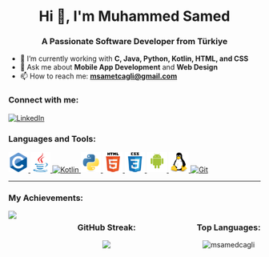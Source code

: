 <h1 align="center">Hi 👋, I'm Muhammed Samed</h1>
<h3 align="center">A Passionate Software Developer from Türkiye</h3>

- 🔭 I’m currently working with **C, Java, Python, Kotlin, HTML, and CSS**
- 💬 Ask me about **Mobile App Development** and **Web Design**
- 📫 How to reach me: **msametcagli@gmail.com**


<h3 align="left">Connect with me:</h3>
<p align="left">
  <a href="https://linkedin.com/in/msamedcagli" target="_blank">
    <img align="center" src="https://raw.githubusercontent.com/rahuldkjain/github-profile-readme-generator/master/src/images/icons/Social/linked-in-alt.svg" alt="LinkedIn" height="30" width="40" />
  </a>
</p>

<h3 align="left">Languages and Tools:</h3>
<p align="left">
  <a href="https://www.cprogramming.com/" target="_blank" rel="noreferrer">
    <img src="https://raw.githubusercontent.com/devicons/devicon/master/icons/c/c-original.svg" alt="C" width="40" height="40"/>
  </a>
  <a href="https://www.java.com" target="_blank" rel="noreferrer">
    <img src="https://raw.githubusercontent.com/devicons/devicon/master/icons/java/java-original.svg" alt="Java" width="40" height="40"/>
  </a>
  <a href="https://kotlinlang.org" target="_blank" rel="noreferrer">
    <img src="https://www.vectorlogo.zone/logos/kotlinlang/kotlinlang-icon.svg" alt="Kotlin" width="40" height="40"/>
  </a>
  <a href="https://www.python.org" target="_blank" rel="noreferrer">
    <img src="https://raw.githubusercontent.com/devicons/devicon/master/icons/python/python-original.svg" alt="Python" width="40" height="40"/>
  </a>
  <a href="https://www.w3.org/html/" target="_blank" rel="noreferrer">
    <img src="https://raw.githubusercontent.com/devicons/devicon/master/icons/html5/html5-original-wordmark.svg" alt="HTML" width="40" height="40"/>
  </a>
  <a href="https://www.w3schools.com/css/" target="_blank" rel="noreferrer">
    <img src="https://raw.githubusercontent.com/devicons/devicon/master/icons/css3/css3-original-wordmark.svg" alt="CSS" width="40" height="40"/>
  </a>
  <a href="https://developer.android.com" target="_blank" rel="noreferrer">
    <img src="https://raw.githubusercontent.com/devicons/devicon/master/icons/android/android-original-wordmark.svg" alt="Android" width="40" height="40"/>
  </a>
  <a href="https://www.linux.org/" target="_blank" rel="noreferrer">
    <img src="https://raw.githubusercontent.com/devicons/devicon/master/icons/linux/linux-original.svg" alt="Linux" width="40" height="40"/>
  </a>
  <a href="https://git-scm.com/" target="_blank" rel="noreferrer">
    <img src="https://www.vectorlogo.zone/logos/git-scm/git-scm-icon.svg" alt="Git" width="40" height="40"/>
  </a>
</p>

---

<h3 align="left">My Achievements:</h3>
<div style="display: flex; justify-content: space-between; flex-wrap: wrap;">
  <div style="margin-right: 20px; text-align: center;">
    <!-- Trophy: GitHub trophies -->
    <img src="https://github-profile-trophy.vercel.app/?username=msamedcagli&theme=onedark" />
  </div>

  <div style="margin-right: 20px; text-align: center;">
    <h3>GitHub Streak:</h3>
    <img src="https://github-readme-streak-stats.herokuapp.com/?user=msamedcagli&theme=radical" />
  </div>

  <div style="text-align: center;">
    <h3>Top Languages:</h3>
    <img src="https://github-readme-stats.vercel.app/api/top-langs?username=msamedcagli&show_icons=true&locale=en&layout=compact" alt="msamedcagli" />
  </div>

</div>


